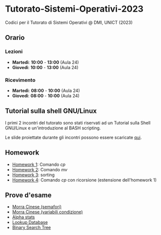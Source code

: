 # Tutorato-Sistemi-Operativi-2023
Codici per il Tutorato di Sistemi Operativi @ DMI, UNICT (2023)

## Orario
### Lezioni
- **Martedì**: **10:00** - **13:00** (Aula 24)
- **Giovedì**: **10:00** - **13:00** (Aula 24)
### Ricevimento
- **Martedì**: **08:00** - **10:00** (Aula 24)
- **Giovedì**: **08:00** - **10:00** (Aula 24)

## Tutorial sulla shell GNU/Linux
I primi 2 incontri del tutorato sono stati riservati ad un Tutorial sulla Shell GNU/Linux e un'introduzione al BASH scripting.

Le slide proiettate durante gli incontri possono essere scaricate [qui](./shell/tutorial-shell.pdf).

## Homework
- [Homework 1](./homeworks/homework-1/): Comando *cp*
- [Homework 2](./homeworks/homework-2/): Comando *mv*
- [Homework 3](./homeworks/homework-3/): sorting
- [Homework 4](./homeworks/homework-4/): Comando *cp* con ricorsione (estensione dell'homework 1)

## Prove d'esame
- [Morra Cinese (semafori)](./exams/morra-cinese-sem/)
- [Morra Cinese (variabili condizione)](./exams/morra-cinese-cond/)
- [Alpha stats](./exams/alpha-stats/)
- [Lookup Database](./exams/lookup-database/)
- [Binary Search Tree](./exams/binary-search-tree/)

